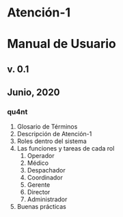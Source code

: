 # Atención-1
# Manual de Usuario

## v. 0.1
## Junio, 2020


### qu4nt

1. Glosario de Términos
2. Descripción de Atención-1
3. Roles dentro del sistema
4. Las funciones y tareas de cada rol
   1. Operador
   2. Médico
   3. Despachador
   4. Coordinador
   5. Gerente
   6. Director
   7. Administrador
5. Buenas prácticas